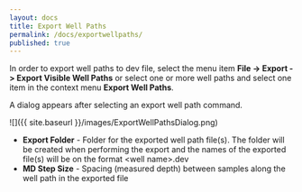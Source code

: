 ```yaml
---
layout: docs
title: Export Well Paths
permalink: /docs/exportwellpaths/
published: true
---
```


In order to export well paths to dev file, select the menu item **File -> Export -> Export Visible Well Paths** or select one or more well paths and select one item in the context menu **Export Well Paths**.

A dialog appears after selecting an export well path command.

![]({{ site.baseurl }}/images/ExportWellPathsDialog.png)

- **Export Folder** - Folder for the exported well path file(s). The folder will be created when performing the export and the names of the exported file(s) will be on the format \<well name\>.dev
- **MD Step Size** - Spacing (measured depth) between samples along the well path in the exported file
